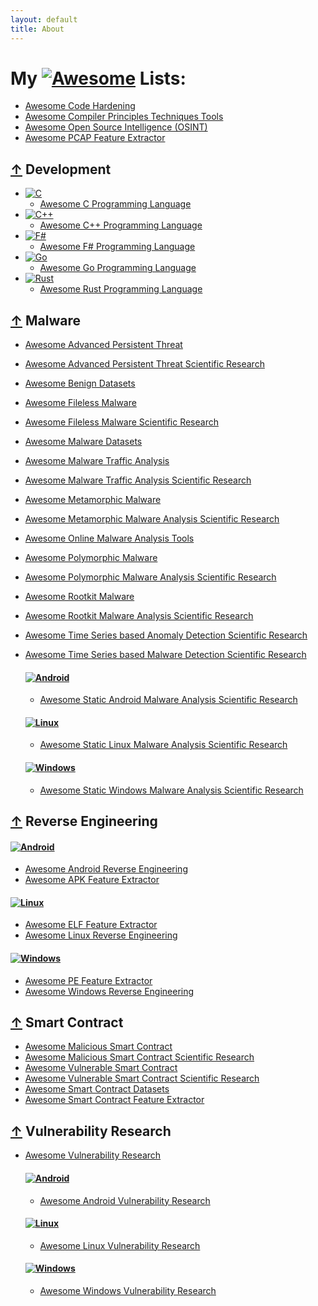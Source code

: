 ```yaml
---
layout: default
title: About
---
```

# My [![Awesome](https://awesome.re/badge.svg)](https://awesome.re) Lists:
* [Awesome Code Hardening](https://github.com/cybersecurity-dev/awesome-code-hardening)
* [Awesome Compiler Principles Techniques Tools](https://github.com/cybersecurity-dev/awesome-compiler-principles-techniques-tools)
* [Awesome Open Source Intelligence (OSINT)](https://github.com/cybersecurity-dev/awesome-open-source-intelligence)
* [Awesome PCAP Feature Extractor](https://github.com/cybersecurity-dev/awesome-pcap-feature-extractor)

## [↑](#my--lists) Development
  * [![C](https://img.shields.io/badge/C-00599C?logo=c&logoColor=white)](#)
    * [Awesome C Programming Language](https://github.com/cybersecurity-dev/awesome-c-programming-language)
  * [![C++](https://img.shields.io/badge/C++-%2300599C.svg?logo=c%2B%2B&logoColor=white)](#)
    * [Awesome C++ Programming Language](https://github.com/cybersecurity-dev/awesome-cpp-programming-language)
  * [![F#](https://img.shields.io/badge/F%23-378BBA?logo=fsharp&logoColor=fff)](#)
    * [Awesome F# Programming Language](https://github.com/cybersecurity-dev/awesome-fsharp-programming-language)
  * [![Go](https://img.shields.io/badge/Go-%2300ADD8.svg?&logo=go&logoColor=white)](#)
    * [Awesome Go Programming Language](https://github.com/cybersecurity-dev/awesome-go-programming-language)
  * [![Rust](https://img.shields.io/badge/Rust-%23000000.svg?e&logo=rust&logoColor=white)](#)
    * [Awesome Rust Programming Language](https://github.com/cybersecurity-dev/awesome-rust-programming-language)

## [↑](#my--lists) Malware

* [Awesome Advanced Persistent Threat](https://github.com/cybersecurity-dev/awesome-advanced-persistent-threat)
* [Awesome Advanced Persistent Threat Scientific Research](https://github.com/cybersecurity-dev/awesome-advanced-persistent-threat-scientific-research)
* [Awesome Benign Datasets](https://github.com/cybersecurity-dev/awesome-benign-datasets)
* [Awesome Fileless Malware](https://github.com/cybersecurity-dev/awesome-fileless-malware)
* [Awesome Fileless Malware Scientific Research](https://github.com/cybersecurity-dev/awesome-fileless-malware-scientific-research)
* [Awesome Malware Datasets](https://github.com/cybersecurity-dev/awesome-malware-datasets)
* [Awesome Malware Traffic Analysis](https://github.com/cybersecurity-dev/awesome-malware-traffic-analysis)
* [Awesome Malware Traffic Analysis Scientific Research](https://github.com/cybersecurity-dev/awesome-malware-traffic-analysis-scientific-research)
* [Awesome Metamorphic Malware](https://github.com/cybersecurity-dev/awesome-metamorphic-malware)
* [Awesome Metamorphic Malware Analysis Scientific Research](https://github.com/cybersecurity-dev/awesome-metamorphic-malware-analysis-scientific-research)
* [Awesome Online Malware Analysis Tools](https://github.com/cybersecurity-dev/awesome-online-malware-analysis-tools)
* [Awesome Polymorphic Malware](https://github.com/cybersecurity-dev/awesome-polymorphic-malware)
* [Awesome Polymorphic Malware Analysis Scientific Research](https://github.com/cybersecurity-dev/awesome-polymorphic-malware-analysis-scientific-research)
* [Awesome Rootkit Malware](https://github.com/cybersecurity-dev/awesome-rootkit-malware)
* [Awesome Rootkit Malware Analysis Scientific Research](https://github.com/cybersecurity-dev/awesome-rootkit-malware-analysis-scientific-research)
* [Awesome Time Series based Anomaly Detection Scientific Research](https://github.com/cybersecurity-dev/awesome-time-series-anomaly-detection-scientific-research)
* [Awesome Time Series based Malware Detection Scientific Research](https://github.com/cybersecurity-dev/awesome-time-series-malware-detection-scientific-research)

  #### [![Android](https://img.shields.io/badge/Android-3DDC84?logo=android&logoColor=white)](#)
    * [Awesome Static Android Malware Analysis Scientific Research](https://github.com/cybersecurity-dev/awesome-static-android-malware-analysis-scientific-research)


  #### [![Linux](https://img.shields.io/badge/Linux-FCC624?logo=linux&logoColor=black)](#)
    * [Awesome Static Linux Malware Analysis Scientific Research](https://github.com/cybersecurity-dev/awesome-static-linux-malware-analysis-scientific-research)


  #### [![Windows](https://custom-icon-badges.demolab.com/badge/Windows-0078D6?logo=windows11&logoColor=white)](#)
    * [Awesome Static Windows Malware Analysis Scientific Research](https://github.com/cybersecurity-dev/awesome-static-windows-malware-analysis-scientific-research)

## [↑](#my--lists) Reverse Engineering

#### [![Android](https://img.shields.io/badge/Android-3DDC84?logo=android&logoColor=white)](#)
* [Awesome Android Reverse Engineering](https://github.com/cybersecurity-dev/awesome-android-reverse-engineering)
* [Awesome APK Feature Extractor](https://github.com/cybersecurity-dev/awesome-apk-feature-extractor)

#### [![Linux](https://img.shields.io/badge/Linux-FCC624?logo=linux&logoColor=black)](#)
* [Awesome ELF Feature Extractor](https://github.com/cybersecurity-dev/awesome-elf-feature-extractor)
* [Awesome Linux Reverse Engineering](https://github.com/cybersecurity-dev/awesome-linux-reverse-engineering/)

#### [![Windows](https://custom-icon-badges.demolab.com/badge/Windows-0078D6?logo=windows11&logoColor=white)](#)
* [Awesome PE Feature Extractor](https://github.com/cybersecurity-dev/awesome-pe-feature-extractor)
* [Awesome Windows Reverse Engineering](https://github.com/cybersecurity-dev/awesome-windows-reverse-engineering)

## [↑](#my--lists) Smart Contract
* [Awesome Malicious Smart Contract](https://github.com/cybersecurity-dev/awesome-malicious-smart-contract)
* [Awesome Malicious Smart Contract Scientific Research](https://github.com/cybersecurity-dev/awesome-malicious-smart-contract-scientific-research)
* [Awesome Vulnerable Smart Contract](https://github.com/cybersecurity-dev/awesome-vulnerable-smart-contract)
* [Awesome Vulnerable Smart Contract Scientific Research](https://github.com/cybersecurity-dev/awesome-vulnerable-smart-contract-scientific-research)
* [Awesome Smart Contract Datasets](https://github.com/cybersecurity-dev/awesome-smartcontract-datasets)
* [Awesome Smart Contract Feature Extractor](https://github.com/cybersecurity-dev/awesome-smartcontract-feature-extractor)

## [↑](#my--lists) Vulnerability Research
* [Awesome Vulnerability Research](https://github.com/cybersecurity-dev/awesome-vulnerability-research)

  #### [![Android](https://img.shields.io/badge/Android-3DDC84?logo=android&logoColor=white)](#)
    * [Awesome Android Vulnerability Research](https://github.com/cybersecurity-dev/awesome-android-vulnerability-research)

  #### [![Linux](https://img.shields.io/badge/Linux-FCC624?logo=linux&logoColor=black)](#)
    * [Awesome Linux Vulnerability Research](https://github.com/cybersecurity-dev/awesome-linux-vulnerability-research)

  #### [![Windows](https://custom-icon-badges.demolab.com/badge/Windows-0078D6?logo=windows11&logoColor=white)](#)
    * [Awesome Windows Vulnerability Research](https://github.com/cybersecurity-dev/awesome-windows-vulnerability-research)
